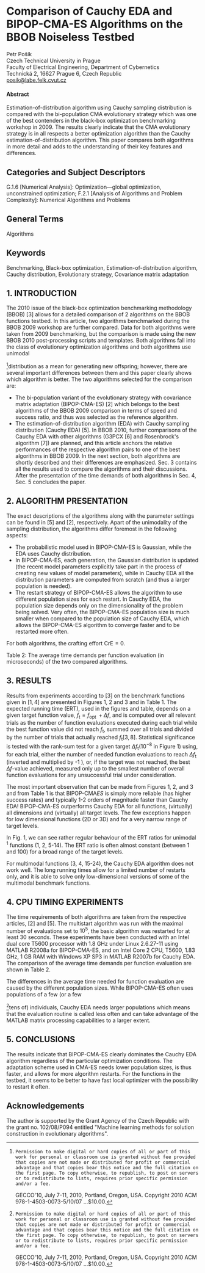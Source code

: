 # Comparison of Cauchy EDA and BIPOP-CMA-ES Algorithms on the BBOB Noiseless Testbed 

Petr Pošík<br>Czech Technical University in Prague<br>Faculty of Electrical Engineering, Department of Cybernetics<br>Technická 2, 16627 Prague 6, Czech Republic<br>posik@labe.felk.cvut.cz


#### Abstract

Estimation-of-distribution algorithm using Cauchy sampling distribution is compared with the bi-population CMA evolutionary strategy which was one of the best contenders in the black-box optimization benchmarking workshop in 2009. The results clearly indicate that the CMA evolutionary strategy is in all respects a better optimization algorithm than the Cauchy estimation-of-distribution algorithm. This paper compares both algorithms in more detail and adds to the understanding of their key features and differences.


## Categories and Subject Descriptors

G.1.6 [Numerical Analysis]: Optimization—global optimization, unconstrained optimization; F.2.1 [Analysis of Algorithms and Problem Complexity]: Numerical Algorithms and Problems

## General Terms

Algorithms

## Keywords

Benchmarking, Black-box optimization, Estimation-of-distribution algorithm, Cauchy distribution, Evolutionary strategy, Covariance matrix adaptation

## 1. INTRODUCTION

The 2010 issue of the black-box optimization benchmarking methodology (BBOB) [3] allows for a detailed comparison of 2 algorithms on the BBOB functions testbed. In this article, two algorithms benchmarked during the BBOB 2009 workshop are further compared. Data for both algorithms were taken from 2009 benchmarking, but the comparison is made using the new BBOB 2010 post-processing scripts and templates. Both algorithms fall into the class of evolutionary optimization algorithms and both algorithms use unimodal

[^0]distribution as a mean for generating new offspring; however, there are several important differences between them and this paper clearly shows which algorithm is better. The two algorithms selected for the comparison are:

- The bi-population variant of the evolutionary strategy with covariance matrix adaptation (BIPOP-CMA-ES) [2] which belongs to the best algorithms of the BBOB 2009 comparison in terms of speed and success ratio, and thus was selected as the reference algorithm.
- The estimation-of-distribution algorithm (EDA) with Cauchy sampling distribution (Cauchy EDA) [5]. In BBOB 2010, further comparisons of the Cauchy EDA with other algorithms (G3PCX [6] and Rosenbrock's algorithm [7]) are planned, and this article anchors the relative performances of the respective algorithm pairs to one of the best algorithms in BBOB 2009.
In the next section, both algorithms are shortly described and their differences are emphasized. Sec. 3 contains all the results used to compare the algorithms and their discussions. After the presentation of the time demands of both algorithms in Sec. 4, Sec. 5 concludes the paper.


## 2. ALGORITHM PRESENTATION

The exact descriptions of the algorithms along with the parameter settings can be found in [5] and [2], respectively. Apart of the unimodality of the sampling distribution, the algorithms differ foremost in the following aspects:

- The probabilistic model used in BIPOP-CMA-ES is Gaussian, while the EDA uses Cauchy distribution.
- In BIPOP-CMA-ES, each generation, the Gaussian distribution is updated (the recent model parameters explicitly take part in the process of creating new values of model parameters), while in Cauchy EDA all the distribution parameters are computed from scratch (and thus a larger population is needed).
- The restart strategy of BIPOP-CMA-ES allows the algorithm to use different population sizes for each restart. In Cauchy EDA, the population size depends only on the dimensionality of the problem being solved. Very often, the BIPOP-CMA-ES population size is much smaller when compared to the population size of Cauchy EDA, which allows the BIPOP-CMA-ES algorithm to converge faster and to be restarted more often.

For both algorithms, the crafting effort $\mathrm{CrE}=0$.


[^0]:    Permission to make digital or hard copies of all or part of this work for personal or classroom use is granted without fee provided that copies are not made or distributed for profit or commercial advantage and that copies bear this notice and the full citation on the first page. To copy otherwise, to republish, to post on servers or to redistribute to lists, requires prior specific permission and/or a fee.
    GECCO'10, July 7-11, 2010, Portland, Oregon, USA.
    Copyright 2010 ACM 978-1-4503-0073-5/10/07 ...\$10.00.

Table 2: The average time demands per function evaluation (in microseconds) of the two compared algorithms.

## 3. RESULTS

Results from experiments according to [3] on the benchmark functions given in $[1,4]$ are presented in Figures 1, 2 and 3 and in Table 1. The expected running time (ERT), used in the figures and table, depends on a given target function value, $f_{\mathrm{t}}=f_{\text {opt }}+\Delta f$, and is computed over all relevant trials as the number of function evaluations executed during each trial while the best function value did not reach $f_{\mathrm{t}}$, summed over all trials and divided by the number of trials that actually reached $f_{\mathrm{t}}[3,8]$. Statistical significance is tested with the rank-sum test for a given target $\Delta f_{\mathrm{t}}\left(10^{-8}\right.$ in Figure 1) using, for each trial, either the number of needed function evaluations to reach $\Delta f_{\mathrm{t}}$ (inverted and multiplied by -1 ), or, if the target was not reached, the best $\Delta f$-value achieved, measured only up to the smallest number of overall function evaluations for any unsuccessful trial under consideration.

The most important observation that can be made from Figures 1, 2, and 3 and from Table 1 is that BIPOP-CMA$E S$ is simply more reliable (has higher success rates) and typically 1-2 orders of magnitude faster than Cauchy EDA! BIPOP-CMA-ES outperforms Cauchy EDA for all functions, (virtually) all dimensions and (virtually) all target levels. The few exceptions happen for low dimensional functions (2D or 3D) and for a very narrow range of target levels.

In Fig. 1, we can see rather regular behaviour of the ERT ratios for unimodal ${ }^{1}$ functions (1, 2, 5-14). The ERT ratio is often almost constant (between 1 and 100) for a broad range of the target levels.

For multimodal functions (3, 4, 15-24), the Cauchy EDA algorithm does not work well. The long running times allow for a limited number of restarts only, and it is able to solve only low-dimensional versions of some of the multimodal benchmark functions.

## 4. CPU TIMING EXPERIMENTS

The time requirements of both algorithms are taken from the respective articles, [2] and [5]. The multistart algorithm was run with the maximal number of evaluations set to $10^{5}$, the basic algorithm was restarted for at least 30 seconds. These experiments have been conducted with an Intel dual core T5600 processor with 1.8 GHz under Linux 2.6.27-11 using MATLAB R2008a for BIPOP-CMA-ES, and on Intel Core 2 CPU, T5600, 1.83 GHz, 1 GB RAM with Windows XP SP3 in MATLAB R2007b for Cauchy EDA. The comparison of the average time demands per function evaluation are shown in Table 2.

The differences in the average time needed for function evaluation are caused by the different population sizes. While BIPOP-CMA-ES often uses populations of a few (or a few

[^0]tens of) individuals, Cauchy EDA needs larger populations which means that the evaluation routine is called less often and can take advantage of the MATLAB matrix processing capabilities to a larger extent.

## 5. CONCLUSIONS

The results indicate that BIPOP-CMA-ES clearly dominates the Cauchy EDA algorithm regardless of the particular optimization conditions. The adaptation scheme used in CMA-ES needs lower population sizes, is thus faster, and allows for more algorithm restarts. For the functions in the testbed, it seems to be better to have fast local optimizer with the possibility to restart it often.

## Acknowledgements

The author is supported by the Grant Agency of the Czech Republic with the grant no. 102/08/P094 entitled "Machine learning methods for solution construction in evolutionary algorithms".
